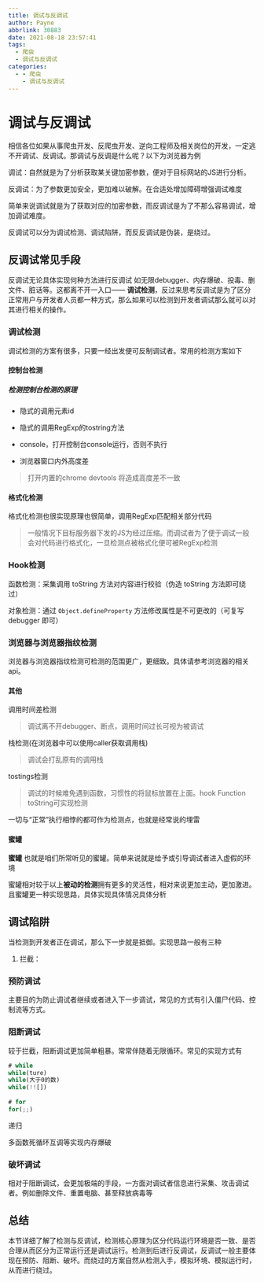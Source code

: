 ```yaml
---
title: 调试与反调试
author: Payne
abbrlink: 30883
date: 2021-08-18 23:57:41
tags:
  - 爬虫
  - 调试与反调试
categories:
  - - 爬虫
    - 调试与反调试
---
```




# 调试与反调试

相信各位如果从事爬虫开发、反爬虫开发、逆向工程师及相关岗位的开发，一定逃不开调试、反调试。那调试与反调是什么呢？以下为浏览器为例

调试：自然就是为了分析获取某关键加密参数，便对于目标网站的JS进行分析。

反调试：为了参数更加安全，更加难以破解。在合适处增加障碍增强调试难度

简单来说调试就是为了获取对应的加密参数，而反调试是为了不那么容易调试，增加调试难度。

反调试可以分为调试检测、调试陷阱，而反反调试是伪装，是绕过。

<!--more-->

## 反调试常见手段

反调试无论具体实现何种方法进行反调试 如无限debugger、内存爆破、投毒、删文件、脏话等。这都离不开一入口—— **调试检测**，反过来思考反调试是为了区分正常用户与开发者人员都一种方式，那么如果可以检测到开发者调试那么就可以对其进行相关的操作。

### 调试检测

调试检测的方案有很多，只要一经出发便可反制调试者。常用的检测方案如下

#### 控制台检测

##### 检测控制台检测的原理

- 隐式的调用元素id

- 隐式的调用RegExp的tostring方法

- console，打开控制台console运行，否则不执行

- 浏览器窗口内外高度差

> 打开内置的chrome devtools 将造成高度差不一致

#### 格式化检测

格式化检测也很实现原理也很简单，调用RegExp匹配相关部分代码

>  一般情况下目标服务器下发的JS为经过压缩。而调试者为了便于调试一般会对代码进行格式化，一旦检测点被格式化便可被RegExp检测

### Hook检测

函数检测：采集调用 toString 方法对内容进行校验（伪造 toString 方法即可绕过）

对象检测：通过 `Object.defineProperty` 方法修改属性是不可更改的（可复写 debugger 即可）

### 浏览器与浏览器指纹检测

浏览器与浏览器指纹检测可检测的范围更广，更细致。具体请参考浏览器的相关api。

#### 其他

调用时间差检测

> 调试离不开debugger、断点，调用时间过长可视为被调试

栈检测(在浏览器中可以使用caller获取调用栈)

> 调试会打乱原有的调用栈

tostings检测

> 调试的时候难免遇到函数，习惯性的将鼠标放置在上面。hook Function toString可实现检测

一切与“正常”执行相悖的都可作为检测点，也就是经常说的埋雷

#### 蜜罐

**蜜罐** 也就是咱们所常听见的蜜罐。简单来说就是给予或引导调试者进入虚假的环境

蜜罐相对较于以上**被动的检测**拥有更多的灵活性，相对来说更加主动，更加激进。且蜜罐更一种实现思路，具体实现具体情况具体分析



## 调试陷阱

当检测到开发者正在调试，那么下一步就是抵御。实现思路一般有三种

1. 拦截：

### 预防调试

主要目的为防止调试者继续或者进入下一步调试，常见的方式有引入僵尸代码、控制流等方式。

### 阻断调试

较于拦截，阻断调试更加简单粗暴。常常伴随着无限循环。常见的实现方式有

```js
# while
while(ture)
while(大于0的数)
while(!![])
  
# for
for(;;)
```

递归

多函数死循环互调等实现内存爆破

### 破坏调试

相对于阻断调试，会更加极端的手段，一方面对调试者信息进行采集、攻击调试者。例如删除文件、重置电脑、甚至释放病毒等



## 总结

本节详细了解了检测与反调试，检测核心原理为区分代码运行环境是否一致、是否合理从而区分为正常运行还是调试运行。检测到后进行反调试，反调试一般主要体现在预防、阻断、破坏。而绕过的方案自然从检测入手，模拟环境、模拟运行时，从而进行绕过。









